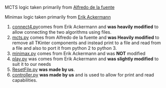 ﻿MCTS logic taken primarily from [Alfredo de  la fuente](https://github.com/Alfo5123/Connect4)

Minimax logic taken primarily from [Erik Ackermann](https://github.com/erikackermann/Connect-Four)

1. [connect4.py](https://github.com/AHarmlessPyro/4511W_Final_Project/blob/master/MonteMin/connect4.py)comes from Erik Ackermann and **was heavily modified** to allow connecting the two algorithms using files.
2. [mcts.py](https://github.com/AHarmlessPyro/4511W_Final_Project/blob/master/MonteMin/mcts.py) comes from Alfredo de la fuente and **was Heavily modified** to remove all TKinter components and instead print to a file and read from a file and also to port it from python 2 to python 3.
3. [minimax.py](https://github.com/AHarmlessPyro/4511W_Final_Project/blob/master/MonteMin/minimax.py) comes from Erik Ackermann and was **NOT** modified
4. [play.py](https://github.com/AHarmlessPyro/4511W_Final_Project/blob/master/MonteMin/play.py) was comes from Erik Ackermann and **was slightly modified** to suit it to our needs
5. [ResetFile.py](https://github.com/AHarmlessPyro/4511W_Final_Project/blob/master/MonteMin/ResetFile.py) **was made by us**.
6. [controller.py](https://github.com/AHarmlessPyro/4511W_Final_Project/blob/master/MonteMin/controller.py) **was made by us** and is used to allow for print and read capabilities.


